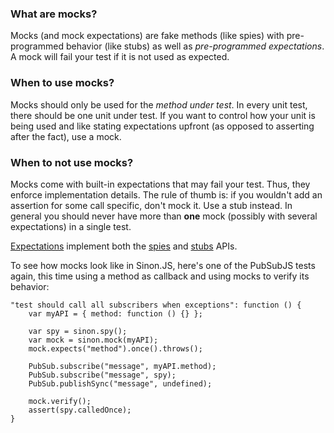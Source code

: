 ### What are mocks?

Mocks (and mock expectations) are fake methods (like spies) with pre-programmed
behavior (like stubs) as well as *pre-programmed expectations*. A mock
will fail your test if it is not used as expected.

### When to use mocks?

Mocks should only be used for the *method under test*. In every unit test, there
should be one unit under test. If you want to control how your unit is being
used and like stating expectations upfront (as opposed to asserting after the
fact), use a mock.

### When to **not** use mocks?

Mocks come with built-in expectations that may fail your test. Thus, they
enforce implementation details. The rule of thumb is: if you wouldn't add an
assertion for some call specific, don't mock it. Use a stub instead. In general
you should never have more than **one** mock (possibly with several
expectations) in a single test.

[Expectations](#expectations) implement both the [spies](#spies) and
[stubs](#stubs) APIs.

To see how mocks look like in Sinon.JS, here's one of the PubSubJS tests again,
this time using a method as callback and using mocks to verify its behavior:

<pre class="code-snippet" data-lang="javascript"><code>"test should call all subscribers when exceptions": function () {
    var myAPI = { method: function () {} };

    var spy = sinon.spy();
    var mock = sinon.mock(myAPI);
    mock.expects("method").once().throws();

    PubSub.subscribe("message", myAPI.method);
    PubSub.subscribe("message", spy);
    PubSub.publishSync("message", undefined);

    mock.verify();
    assert(spy.calledOnce);
}</code></pre>
